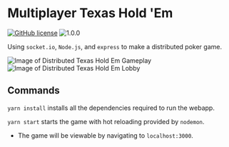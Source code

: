 # Multiplayer Texas Hold 'Em
[![GitHub license](https://img.shields.io/github/license/Naereen/StrapDown.js.svg)](https://github.com/ptwu/distributed-texasholdem/blob/master/LICENSE)
![1.0.0](https://img.shields.io/badge/version-1.0.0-blue.svg)

Using `socket.io`, `Node.js`, and `express` to make a distributed poker game.

![Image of Distributed Texas Hold Em Gameplay](https://i.imgur.com/eGj6iHU.png)
![Image of Distributed Texas Hold Em Lobby](https://i.imgur.com/TCusHG0.png)

## Commands
`yarn install` installs all the dependencies required to run the webapp.

`yarn start` starts the game with hot reloading provided by `nodemon`.
  - The game will be viewable by navigating to `localhost:3000`.
